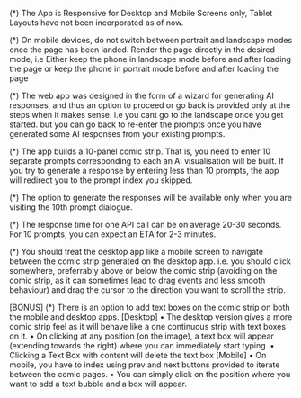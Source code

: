 (*) The App is Responsive for Desktop and Mobile Screens only, Tablet Layouts have not been incorporated as of now.

(*) On mobile devices, do not switch between portrait and landscape modes once the page has been landed. Render the page directly in the desired mode, i.e Either keep the phone in landscape mode before and after loading the page or keep the phone in portrait mode before and after loading the page

(*) The web app was designed in the form of a wizard for generating AI responses, and thus an option to proceed or go back is provided only at the steps when it makes sense. i.e you cant go to the landscape once you get started. but you can go back to re-enter the prompts once you have generated some AI responses from your existing prompts.

(*) The app builds a 10-panel comic strip. That is, you need to enter 10 separate prompts corresponding to each an AI visualisation will be built. If you try to generate a response by entering less than 10 prompts, the app will redirect you to the prompt index you skipped.

(*) The option to generate the responses will be available only when you are visiting the 10th prompt dialogue. 

(*) The response time for one API call can be on average 20-30 seconds. For 10 prompts, you can expect an ETA for 2-3 minutes.

(*) You should treat the desktop app like a mobile screen to navigate between the comic strip generated on the desktop app. i.e. you should click somewhere, preferrably above or below the comic strip (avoiding on the comic strip, as it can sometimes lead to drag events and less smooth behaviour) and drag the cursor to the direction you want to scroll the strip.

[BONUS] 
(*) There is an option to add text boxes on the comic strip on both the mobile and desktop apps.
    [Desktop] • The desktop version gives a more comic strip feel as it will behave like a one continuous strip with text boxes on it.
              • On clicking at any position (on the image), a text box will appear (extending towards the right) where you can immediately start typing.
              • Clicking a Text Box with content will delete the text box
    [Mobile]  • On mobile, you have to index using prev and next buttons provided to iterate between the comic pages. 
              • You can simply click on the position    where you want to add a text bubble and a box will appear.